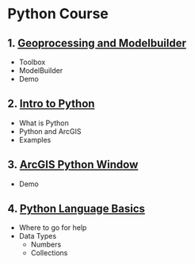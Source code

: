 ﻿# Python Course

## 1. [Geoprocessing and Modelbuilder](modules/module1.md)

- Toolbox
- ModelBuilder
- Demo

## 2. [Intro to Python](modules/module2.md)

- What is Python
- Python and ArcGIS
- Examples

## 3. [ArcGIS Python Window](modules/module3.md)

- Demo

## 4. [Python Language Basics](modules/module4.md)

- Where to go for help
- Data Types
    - Numbers
    - Collections
